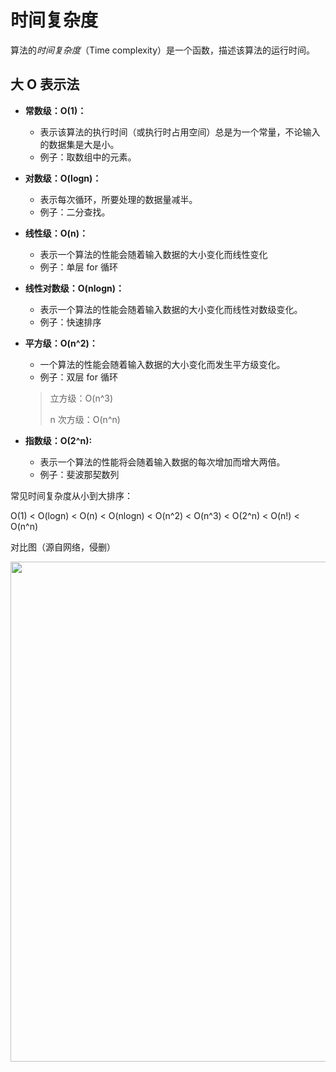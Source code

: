 # 时间复杂度

算法的*时间复杂度*（Time complexity）是一个函数，描述该算法的运行时间。

## 大 O 表示法

- **常数级：O(1)：**
  
  - 表示该算法的执行时间（或执行时占用空间）总是为一个常量，不论输入的数据集是大是小。
  - 例子：取数组中的元素。
  
- **对数级：O(logn)：**
  
  - 表示每次循环，所要处理的数据量减半。
  - 例子：二分查找。
  
- **线性级：O(n)：**
  
  - 表示一个算法的性能会随着输入数据的大小变化而线性变化
  - 例子：单层 for 循环
- **线性对数级：O(nlogn)：**

  - 表示一个算法的性能会随着输入数据的大小变化而线性对数级变化。
  - 例子：快速排序

- **平方级：O(n^2)：**

  - 一个算法的性能会随着输入数据的大小变化而发生平方级变化。
  - 例子：双层 for 循环

  >  立方级：O(n^3)
  >
  >  n 次方级：O(n^n)

- **指数级：O(2^n):**

  - 表示一个算法的性能将会随着输入数据的每次增加而增大两倍。
  - 例子：斐波那契数列



常见时间复杂度从小到大排序：

O(1) < O(logn) < O(n) < O(nlogn) < O(n^2) < O(n^3) < O(2^n) < O(n!) < O(n^n)

对比图（源自网络，侵删）

<div align="center"><img src="https://user-images.githubusercontent.com/19634532/56948741-a246e400-6b63-11e9-9da5-84fe22e22933.png" width= "800px"></div>

